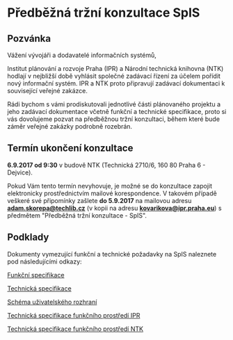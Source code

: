 # Předběžná tržní konzultace SpIS

## Pozvánka

Vážení vývojáři a dodavatelé informačních systémů,

Institut plánování a rozvoje Praha (IPR) a Národní technická knihovna (NTK) hodlají v nejbližší době vyhlásit společné zadávací řízení za účelem pořídit nový informační systém. IPR a NTK proto připravují zadávací dokumentaci k související veřejné zakázce.

Rádi bychom s vámi prodiskutovali jednotlivé části plánovaného projektu a jeho zadávací dokumentace včetně funkční a technické specifikace, proto si vás dovolujeme pozvat na předběžnou tržní konzultaci, během které bude záměr veřejné zakázky podrobně rozebrán.

## Termín ukončení konzultace

**6.9.2017 od 9:30** v budově NTK (Technická 2710/6, 160 80 Praha 6 - Dejvice). 

Pokud Vám tento termín nevyhovuje, je možné se do konzultace zapojit elektronicky prostřednictvím mailové korespondence. V takovém případě veškeré své připomínky zašlete **do 5.9.2017** na mailovou adresu **adam.skorepa@techlib.cz** (v kopii na adresu **kovarikova@ipr.praha.eu**) s předmětem "Předběžná tržní konzultace - SpIS".

## Podklady

Dokumenty vymezující funkční a technické požadavky na SpIS naleznete pod následujícími odkazy:

[Funkční specifikace](https://github.com/techlib/spis-konzultace/raw/master/funkcni-specifikace.pdf)

[Technická specifikace](https://github.com/techlib/spis-konzultace/raw/master/technicka-specifikace.pdf)

[Schéma uživatelského rozhraní](https://github.com/techlib/spis-konzultace/raw/master/wireframe.pdf)

[Technická specifikace funkčního prostředí IPR](https://github.com/techlib/spis-konzultace/raw/master/specifikace-prostredi-IPR.pdf)

[Technická specifikace funkčního prostředí NTK](https://github.com/techlib/spis-konzultace/raw/master/specifikace-prostredi-NTK.pdf)
